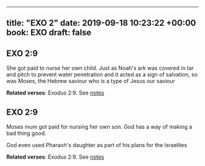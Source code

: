 
---
title: "EXO 2"
date: 2019-09-18 10:23:22 +00:00
book: EXO
draft: false
---

## EXO 2:9

She got paid to nurse her own child. Just as Noah's ark was covered in tar and pitch to prevent water penetration and it acted as a sign of salvation, so was Moses, the Hebrew saviour who is a type of Jesus our saviour

**Related verses**: Exodus 2:9. See [notes](https://my.bible.com/notes/3256006343094165885)


## EXO 2:9

Moses mum got paid for nursing her own son. God has a way of making a bad thing good.  

God even used Pharaoh's daughter as part of his plans for the Israelites

**Related verses**: Exodus 2:9. See [notes](https://my.bible.com/notes/2414916750942135053)

